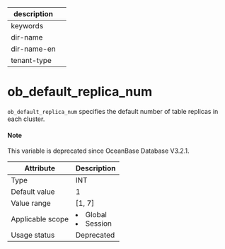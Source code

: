 |description||
|---|---|
|keywords||
|dir-name||
|dir-name-en||
|tenant-type||

ob_default_replica_num
===========================================

`ob_default_replica_num` specifies the default number of table replicas in each cluster.

<main id="notice" type='explain'>
  <h4>Note</h4>
  <p>This variable is deprecated since OceanBase Database V3.2.1. </p>
</main>


| **Attribute** | **Description** |
|--------|------------------------------------------------------------------------------------------------------------|
| Type | INT |
| Default value | 1 |
| Value range | \[1, 7\] |
| Applicable scope | </li><li> Global   </li><li> Session |
| Usage status | Deprecated |


